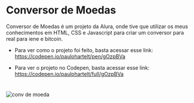 # Conversor de Moedas

Conversor de Moedas é um projeto da Alura, onde tive que utilizar os meus conhecimentos em HTML, CSS e Javascript para criar um conversor para real para iene e bitcoin.

- Para ver como o projeto foi feito, basta acessar esse link: https://codepen.io/paulohartelt/pen/gOzpBVa 

- Para ver o projeto no Codepen, basta acessar esse link: https://codepen.io/paulohartelt/full/gOzpBVa

#
![conv de moeda](https://user-images.githubusercontent.com/95707984/190930080-3e21b7e8-8a2d-441c-b059-1e61c32fd5c3.png)
#
